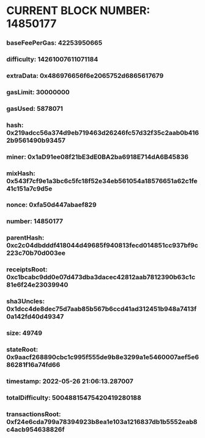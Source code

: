 # CURRENT BLOCK NUMBER: 14850177

### baseFeePerGas: 42253950665
### difficulty: 14261007611071184
### extraData: 0x486976656f6e2065752d6865617679
### gasLimit: 30000000
### gasUsed: 5878071
### hash: 0x219adcc56a374d9eb719463d26246fc57d32f35c2aab0b4162b9561490b93457
### miner: 0x1aD91ee08f21bE3dE0BA2ba6918E714dA6B45836
### mixHash: 0x543f7cf9e1a3bc6c5fc18f52e34eb561054a18576651a62c1fe41c151a7c9d5e
### nonce: 0xfa50d447abaef829
### number: 14850177
### parentHash: 0xc2c04dbdddf418044d49685f940813fecd014851cc937bf9c223c70b70d003ee
### receiptsRoot: 0xc1bcabc9dd0e07d473dba3dacec42812aab7812390b63c1c81e6f24e23039940
### sha3Uncles: 0x1dcc4de8dec75d7aab85b567b6ccd41ad312451b948a7413f0a142fd40d49347
### size: 49749
### stateRoot: 0x9aacf268890cbc1c995f555de9b8e3299a1e5460007aef5e686281f16a74fd66
### timestamp: 2022-05-26 21:06:13.287007
### totalDifficulty: 50048815475420419280188
### transactionsRoot: 0xf24e6cda799a78394923b8ea1e103a1216837db1b5552eab8c4acb954638826f

